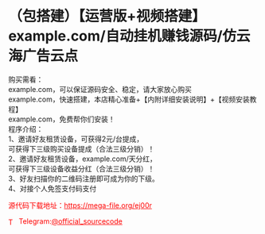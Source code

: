 # （包搭建）【运营版+视频搭建】example.com/自动挂机赚钱源码/仿云海广告云点

购买需看：<br>example.com，可以保证源码安全、稳定，请大家放心购买<br>example.com，快速搭建，本店精心准备+【内附详细安装说明】+【视频安装教程】<br>example.com，免费帮你们安装！<br>程序介绍：<br>1、邀请好友租赁设备，可获得2元/台提成，<br>可获得下三级购买设备提成（合法三级分销）！<br>2、邀请好友租赁设备，example.com/天分红，<br>可获得下三级设备收益分红（合法三级分销）！<br>3、好友扫描你的二维码注册即可成为你的下级。<br>4、对接个人免签支付码支付<br>


<p style="color: red;">源代码下载地址：<a href="https://mega-file.org/ej00r" style="color: red;">https://mega-file.org/ej00r</a></p><p style="color: red;"><img src="https://cdn-icons-png.flaticon.com/512/2111/2111646.png" alt="Telegram Icon" style="width: 16px; vertical-align: middle; margin-right: 5px;">Telegram:<a href="https://t.me/official_sourcecode" style="color: red;">@official_sourcecode</a></p>